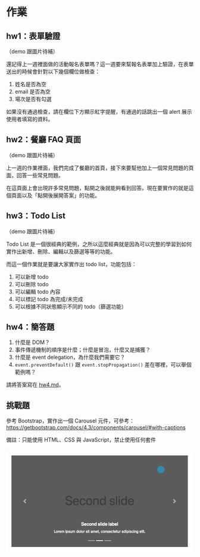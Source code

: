 # 作業

## hw1：表單驗證

（demo 跟圖片待補）

還記得上一週裡面做的活動報名表單嗎？這一週要來幫報名表單加上驗證，在表單送出的時候會針對以下幾個欄位做檢查：

1. 姓名是否為空
2. email 是否為空
3. 場次是否有勾選

如果沒有通過檢查，請在欄位下方顯示紅字提醒，有通過的話跳出一個 alert 展示使用者填寫的資料。

## hw2：餐廳 FAQ 頁面

（demo 跟圖片待補）

上一週的作業裡面，我們完成了餐廳的首頁，接下來要幫他加上一個常見問題的頁面，回答一些常見問題。

在這頁面上會出現許多常見問題，點開之後就能夠看到回答。現在要實作的就是這個頁面以及「點開後展開答案」的功能。

## hw3：Todo List

（demo 跟圖片待補）

Todo List 是一個很經典的範例，之所以這麼經典就是因為可以完整的學習到如何實作出新增、刪除、編輯以及篩選等等的功能。

而這一個作業就是要讓大家實作出 todo list，功能包括：

1. 可以新增 todo
2. 可以刪除 todo
3. 可以編輯 todo 內容
4. 可以標記 todo 為完成/未完成
5. 可以根據不同狀態顯示不同的 todo（篩選功能）

## hw4：簡答題

1. 什麼是 DOM？
2. 事件傳遞機制的順序是什麼；什麼是冒泡，什麼又是捕獲？
3. 什麼是 event delegation，為什麼我們需要它？
4. `event.preventDefault()` 跟 `event.stopPropagation()` 差在哪裡，可以舉個範例嗎？

請將答案寫在 [hw4.md](hw4.md)。

## 挑戰題

參考 Bootstrap，實作出一個 Carousel 元件，可參考：https://getbootstrap.com/docs/4.3/components/carousel/#with-captions

備註：只能使用 HTML、CSS 與 JavaScript，禁止使用任何套件

![](carousel.gif)
